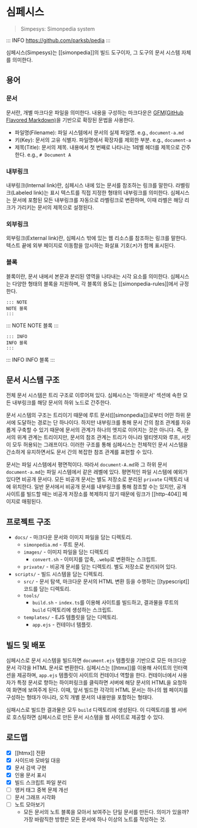 # 심페시스

> Simpesys: Simonpedia system

::: INFO
https://github.com/parksb/pedia
:::

심페시스(Simpesys)는 [[simonpedia]]의 빌드 도구이자, 그 도구의 문서 시스템 자체를 의미한다.

## 용어

### 문서

문서란, 개별 마크다운 파일을 의미한다. 내용을 구성하는 마크다운은 [GFM(GitHub Flavored Markdown)](https://github.github.com/gfm/)을 기반으로 확장된 문법을 사용한다.

- 파일명(Filename): 파일 시스템에서 문서의 실제 파일명. e.g., `document-a.md`
- 키(Key): 문서의 고유 식별자. 파일명에서 확장자를 제외한 부분. e.g., `document-a`
- 제목(Title): 문서의 제목. 내용에서 첫 번째로 나타나는 1레벨 헤더를 제목으로 간주한다. e.g., `# Document A`

### 내부링크

내부링크(Internal link)란, 심페시스 내에 있는 문서를 참조하는 링크를 말한다. 라벨링크(Labeled link)는 표시 텍스트를 직접 지정한 형태의 내부링크를 의미한다. 심페시스는 문서에 포함된 모든 내부링크를 자동으로 라벨링크로 변환하며, 이때 라벨은 해당 리크가 가리키는 문서의 제목으로 설졍된다.

### 외부링크

외부링크(External link)란, 심페시스 밖에 있는 웹 리소스를 참조하는 링크를 말한다. 텍스트 끝에 외부 페이지로 이동함을 암시하는 화살표 기호(↗)가 함께 표시된다.

### 블록

블록이란, 문서 내에서 본문과 분리된 영역을 나타내는 시각 요소를 의미한다. 심페시스는 다양한 형태의 블록을 지원하며, 각 블록의 용도는 [[simonpedia-rules]]에서 규정한다.

```
::: NOTE
NOTE 블록
:::
```

::: NOTE
NOTE 블록
:::

```
::: INFO
INFO 블록
:::
```

::: INFO
INFO 블록
:::

## 문서 시스템 구조

전체 문서 시스템은 트리 구조로 이루어져 있다. 심페시스는 '하위문서' 섹션에 속한 모든 내부링크를 해당 문서의 하위 노드로 간주한다.

문서 시스템의 구조는 트리이기 때문에 루트 문서([[simonpedia]])로부터 어떤 하위 문서에 도달하는 경로는 단 하나이다. 하지만 내부링크를 통해 문서 간의 참조 관계를 자유롭게 구축할 수 있기 때문에 문서의 관계가 하나의 엣지로 이어지는 것은 아니다. 즉, 문서의 위계 관계는 트리이지만, 문서의 참조 관계는 트리가 아니라 멀티엣지와 루프, 서킷이 모두 허용되는 그래프이다. 이러한 구조를 통해 심페시스는 전체적인 문서 시스템을 간소하게 유지하면서도 문서 간의 복잡한 참조 관계를 표현할 수 있다.

문서는 파일 시스템에서 평면적이다. 따라서 `document-A.md`와 그 하위 문서 `document-a.md`는 파일 시스템에서 같은 레벨에 있다. 평면적인 파일 시스템에 예외가 있다면 비공개 문서다. 모든 비공개 문서는 별도 저장소로 분리된 `private` 디렉토리 내에 위치한다. 일반 문서에서 비공개 문서를 내부링크를 통해 참조할 수는 있지만, 공개 사이트를 빌드할 때는 비공개 저장소를 복제하지 않기 때문에 링크가 [[http-404]] 페이지로 매핑된다.

## 프로젝트 구조

- `docs/` - 마크다운 문서와 이미지 파일을 담는 디렉토리.
  - `simonpedia.md` - 루트 문서.
  - `images/` - 이미지 파일을 담는 디렉토리
    - `convert.sh` - 이미지를 압축, `.webp`로 변환하는 스크립트.
  - `private/` - 비공개 문서를 담는 디렉토리. 별도 저장소로 분리되어 있다.
- `scripts/` - 빌드 시스템을 담는 디렉토리.
  - `src/` - 문서 탐색, 마크다운 문서의 HTML 변환 등을 수행하는 [[typescript]] 코드를 담는 디렉토리.
  - `tools/`
    - `build.sh` - `index.ts`를 이용해 사이트를 빌드하고, 결과물을 루트의 `build` 디렉토리에 생성하는 스크립트.
  - `templates/` - EJS 템플릿을 담는 디렉토리.
    - `app.ejs` - 컨테이너 템플릿.

## 빌드 및 배포

심페시스로 문서 시스템을 빌드하면 `document.ejs` 템플릿을 기반으로 모든 마크다운 문서 각각을 HTML 문서로 변환한다. 심페시스는 [[htmx]]를 이용해 사이트의 인터랙션을 제공하며, `app.ejs` 템플릿이 사이트의 컨테이너 역할을 한다. 컨테이너에서 사용자가 특정 문서로 향하는 하이퍼링크를 클릭하면 서버에 해당 문서의 HTML을 요청하여 화면에 보여주게 된다. 이때, 앞서 빌드한 각각의 HTML 문서는 하나의 웹 페이지를 구성하는 형태가 아니라, 오직 개별 문서의 내용만을 포함하는 형태다.

심패시스로 빌드한 결과물은 모두 `build` 디렉토리에 생성된다. 이 디렉토리를 웹 서버로 호스팅하면 심페시스로 만든 문서 시스템을 웹 사이트로 제공할 수 있다.

## 로드맵

- [x] [[htmx]] 전환
- [x] 사이드바 모바일 대응
- [x] 문서 검색 구현
- [x] 인용 문서 표시
- [x] 빌드 스크립트 파일 분리
- [ ] 앵커 태그 중복 문제 개선
- [ ] 문서 그래프 시각화
- [ ] 노트 모아보기
  - 모든 문서의 노트 블록을 모아서 보여주는 단일 문서를 만든다. 의미가 있을까? 가장 바람직한 방향은 모든 문서에 하나 이상의 노트를 작성하는 것.
